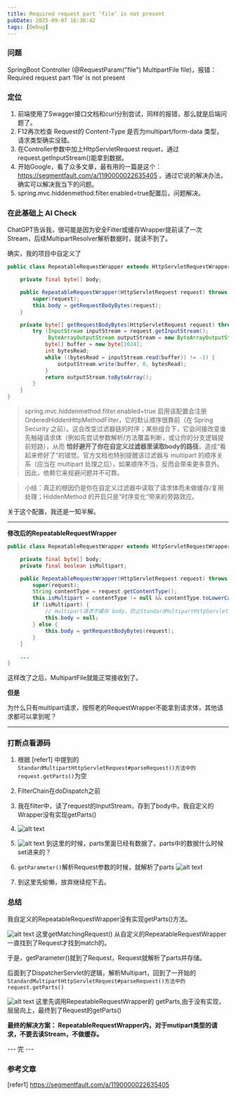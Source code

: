 ```yaml
---
title: Required request part ‘file‘ is not present
pubDate: 2025-09-07 16:36:42
tags: [Debug]
---
```


### 问题

SpringBoot Controller (@RequestParam("file") MultipartFile file)，报错：Required request part ‘file‘ is not present

### 定位

1. 前端使用了Swagger接口文档和curl分别尝试，同样的报错，那么就是后端问题了。
2. F12再次检查 Request的 Content-Type 是否为multipart/form-data 类型，请求类型确实没错。
3. 在Controller参数中加上HttpServletRequest requet，通过request.getInputStream()能拿到数据。
4. 开始Google，看了众多文章，最有用的一篇是这个：https://segmentfault.com/a/1190000022635405 。通过它说的解决办法，确实可以解决我当下的问题。
5. spring.mvc.hiddenmethod.filter.enabled=true配置后，问题解决。

### 在此基础上 AI Check

ChatGPT告诉我，很可能是因为安全Filter或缓存Wrapper提前读了一次Stream，后续MultipartResolver解析数据时，就读不到了。

确实，我的项目中自定义了

```java
public class RepeatableRequestWrapper extends HttpServletRequestWrapper {

    private final byte[] body;

    public RepeatableRequestWrapper(HttpServletRequest request) throws IOException {
        super(request);
        this.body = getRequestBodyBytes(request);
    }

    private byte[] getRequestBodyBytes(HttpServletRequest request) throws IOException {
        try (InputStream inputStream = request.getInputStream();
             ByteArrayOutputStream outputStream = new ByteArrayOutputStream()) {
            byte[] buffer = new byte[1024];
            int bytesRead;
            while ((bytesRead = inputStream.read(buffer)) != -1) {
                outputStream.write(buffer, 0, bytesRead);
            }
            return outputStream.toByteArray();
        }
    }
}
```


> spring.mvc.hiddenmethod.filter.enabled=true
> 启用该配置会注册 OrderedHiddenHttpMethodFilter，它的默认顺序很靠前（在 Spring Security 之前）。这会改变过滤器链的时序；某些组合下，它会间接改变谁先触碰请求体（例如先尝试参数解析/方法覆盖判断，或让你的分支逻辑提前短路），从而 **恰好避开了你在自定义过滤器里读取body的路径**，造成“看起来修好了”的错觉。官方文档也特别提醒该过滤器与 multipart 的顺序关系（应当在 multipart 处理之后），如果顺序不当，反而会带来更多意外。因此，依赖它来规避问题并不可靠。

> 小结：真正的根因仍是你在自定义过滤器中读取了请求体而未做缓存/复用处理；HiddenMethod 的开启只是“时序变化”带来的旁路效应。

关于这个配置，我还是一知半解。

---

**修改后的RepeatableRequestWrapper**
```java
public class RepeatableRequestWrapper extends HttpServletRequestWrapper {

    private final byte[] body;
    private final boolean isMultipart;

    public RepeatableRequestWrapper(HttpServletRequest request) throws IOException {
        super(request);
        String contentType = request.getContentType();
        this.isMultipart = contentType != null && contentType.toLowerCase().startsWith("multipart/");
        if (isMultipart) {
            // multipart请求不缓存 body，防止StandardMultipartHttpServletRequest request.getParts时，拿不到请求体
            this.body = null;
        } else {
            this.body = getRequestBodyBytes(request);
        }
    }

    ...
}
```

这样改了之后，MultipartFile就能正常接收到了。

**但是**

为什么只有multipart请求，按照老的RequestWrapper不能拿到请求体，其他请求都可以拿到呢？

---


### 打断点看源码
1. 根据 [refer1] 中提到的 `StandardMultipartHttpServletRequest#parseRequest()方法中的request.getParts()`为空

2. FilterChain在doDispatch之前

3. 我在filter中，读了request的InputStream，存到了body中。我自定义的Wrapper没有实现getParts()

4. ![alt text](https://raw.githubusercontent.com/roc80/DrawingBoard/main/image/image.png)

5. ![alt text](https://raw.githubusercontent.com/roc80/DrawingBoard/main/image/image-1.png) 到这里的时候，parts里面已经有数据了。parts中的数据什么时候set进来的？

6. `getParameter()`解析Request参数的时候，就解析了parts
![alt text](https://raw.githubusercontent.com/roc80/DrawingBoard/main/image/image-2.png)

7. 到这里先偷懒，放弃继续挖下去。

### 总结
我自定义的RepeatableRequestWrapper没有实现getParts()方法。

![alt text](https://raw.githubusercontent.com/roc80/DrawingBoard/main/image/image-3.png) 这里getMatchingRequest() 从自定义的RepeatableRequestWrapper 一直找到了Request才找到match的。

于是，getParameter()就到了Request，Request就解析了parts并存储。

后面到了DispatcherServlet的逻辑，解析Multipart，回到了一开始的`StandardMultipartHttpServletRequest#parseRequest()方法中的request.getParts()` 

![alt text](https://raw.githubusercontent.com/roc80/DrawingBoard/main/image/image-4.png) 这里先调用RepeatableRequestWrapper的 getParts,由于没有实现，层层向上，最终到了Request的getParts()

**最终的解决方案：
RepeatableRequestWrapper内，对于mutipart类型的请求，不要去读Stream，不做缓存。**


--- 完 ---



### 参考文章
[refer1] https://segmentfault.com/a/1190000022635405





<script src="https://giscus.app/client.js"

        data-repo="roc80/Blog"
        data-repo-id="R_kgDOO4NnfQ"
        data-category="Announcements"
        data-category-id="DIC_kwDOO4Nnfc4Ctshe"
        data-mapping="pathname"
        data-strict="1"
        data-reactions-enabled="1"
        data-emit-metadata="0"
        data-input-position="top"
        data-theme="preferred_color_scheme"
        data-lang="zh-CN"
        data-loading="lazy"
        crossorigin="anonymous"
        async>

</script>
